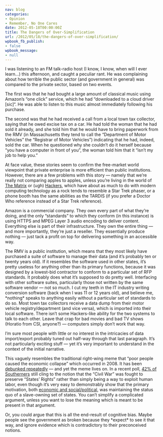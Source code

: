 ```yaml
---
nav: blog
categories:
- Opinion
- Remember, No One Cares
date: 2012-05-18T00:00:00Z
title: The Dangers of Over-Simplification
url: /2012/05/18/the-dangers-of-over-simplification/
wpbook_fb_publish:
- false
wpbook_message:
- null
---
```


I was listening to an FM talk-radio host (I know, I know, when will I ever learn…) this afternoon, and caught a peculiar rant. He was complaining about how terrible the public sector (and government in general) was compared to the private sector, based on two events.

The first was that he had bought a large amount of classical music using Amazon’s “one click” service, which he had “downloaded to a cloud driver [sic]“. He was able to listen to this music almost immediately following his purchase.

The second was that he had received a call from a local town tax collector, saying that he owed excise tax on a car. He had told the woman that he had sold it already, and she told him that he would have to bring paperwork from the RMV (in Massachusetts they tend to call the “Department of Motor Vehicles” the “Registrar of Motor Vehicles”) indicating that he had, indeed, sold the car. When he questioned why she couldn’t do it herself because “you have a computer in front of you”, the woman told him that it “isn’t my job to help you.”

At face value, these stories seem to confirm the free-market world viewpoint that private enterprise is more efficient than public institutions. However, there are a few problems with this story — namely that we’re really not comparing apples to apples, unless you’re living in the world of [The Matrix][1] or (ugh) [Hackers][2], which have about as much to do with modern computing technology as a rock tends to resemble a Star Trek phaser, or a phone booth has the same abilities as the TARDIS (if you prefer a Doctor Who reference instead of a Star Trek reference).

 [1]: http://www.imdb.com/title/tt0133093/
 [2]: http://www.imdb.com/title/tt0113243/

Amazon is a commercial company. They own every part of what they’re doing, and the only “standards” to which they conform (in this instance) is using HTTPS and MPEG Layer 3 audio encoding to deliver content. Everything else is part of their infrastructure. They own the entire thing — and more importantly, they’re just a reseller. They essentially produce nothing — just tack a profit on top for delivering something in an accessible way.

The RMV is a public institution, which means that they most likely have purchased a suite of software to manage their data (and it’s probably ten or twenty years old). If it resembles the software used in other states, it’s pretty useless for anything other than its primary functions, because it was designed by a lowest-bid contractor to conform to a particular set of RFP standards. It probably does what it’s supposed to do pretty well. Interfacing with other software suites, particularly those not written by the same software vendor — not so much. I cut my teeth in the IT industry writing conversion software (back when I was 11 or 12 years old), and believe me, \*nothing\* speaks to anything easily without a particular set of standards to do so. Most town tax collectors receive a data dump from their motor vehicle registry/department (and vice versa), which is imported into their local software. There isn’t some Hackers-like ability for the two systems to talk to each other. Leave that crap for bad movies and bad TV shows (Horatio from CSI, anyone?) — computers simply don’t work that way.

I’m sure most people with little or no interest in the intricacies of data import/export probably tuned out half-way through that last paragraph. It’s not particularly exciting stuff — yet it’s very important to understand in the context of the initial narrative.

This vaguely resembles the traditional right-wing meme that “poor people caused the economic collapse” which occurred in 2008. It has been [debunked repeatedly][3] — and yet the meme lives on. In a recent poll, [42% of Southerners][4] still cling to the notion that the “Civil War” was fought to preserve “States’ Rights” rather than simply being a way to exploit human labor, even though it’s very easy to demonstrably show that the primary motivation, both [economic and social/political][5], was maintaining the status quo of a slave-owning set of states. You can’t simplify a complicated argument, unless you want to lose the meaning which is meant to be present in that argument.

 [3]: http://www.ritholtz.com/blog/2011/11/examining-the-big-lie-how-the-facts-of-the-economic-crisis-stack-up/
 [4]: http://politicalticker.blogs.cnn.com/2011/04/12/civil-war-still-divides-americans/
 [5]: http://en.wikipedia.org/wiki/Origins_of_the_American_Civil_War

Or, you could argue that this is all the end-result of cognitive bias. Maybe people see the government as broken because they \*expect\* to see it that way, and ignore evidence which is contradictory to their preconceived notions.
